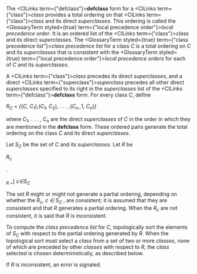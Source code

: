  



The <ClLinks  term={"defclass"}><b>defclass</b></ClLinks> form for a <ClLinks  term={"class"}><i>class</i></ClLinks> provides a total ordering on that <ClLinks  term={"class"}><i>class</i></ClLinks> and its direct *superclasses*. This ordering is called the <GlossaryTerm styled={true} term={"local precedence order"}><i>local precedence order</i></GlossaryTerm>. It is an ordered list of the <ClLinks  term={"class"}><i>class</i></ClLinks> and its direct *superclasses*. The <GlossaryTerm styled={true} term={"class precedence list"}><i>class precedence list</i></GlossaryTerm> for a class *C* is a total ordering on *C* and its *superclasses* that is consistent with the <GlossaryTerm styled={true} term={"local precedence order"}><i>local precedence orders</i></GlossaryTerm> for each of *C* and its *superclasses*. 



A <ClLinks  term={"class"}><i>class</i></ClLinks> precedes its direct *superclasses*, and a direct <ClLinks  term={"superclass"}><i>superclass</i></ClLinks> precedes all other direct *superclasses* specified to its right in the *superclasses* list of the <ClLinks  term={"defclass"}><b>defclass</b></ClLinks> form. For every class *C*, define 



<i>R<sub>C</sub></i> = <i>\{</i>(<i>C, C</i><sub>1</sub>)<i>,</i>(<i>C</i><sub>1</sub><i>, C</i><sub>2</sub>)<i>, . . . ,</i>(<i>C<sub>n−</sub></i>1<i>, C<sub>n</sub></i>)<i>\}</i> 



where <i>C</i><sub>1</sub><i>, . . . , C<sub>n</sub></i> are the direct <i>superclasses</i> of <i>C</i> in the order in which they are mentioned in the <b>defclass</b> form. These ordered pairs generate the total ordering on the class <i>C</i> and its direct <i>superclasses</i>. 



Let <i>S<sub>C</sub></i> be the set of <i>C</i> and its <i>superclasses</i>. Let <i>R</i> be 



<i>R<sub>c</sub></i> 



. 



<sub><i>R</i> =</sub>[ <i>c∈S<sub>C</sub></i> 



The set <i>R</i> might or might not generate a partial ordering, depending on whether the <i>R<sub>c</sub></i>, <i>c ∈ S<sub>C</sub></i> , are consistent; it is assumed that they are consistent and that <i>R</i> generates a partial ordering. When the <i>R<sub>c</sub></i> are not consistent, it is said that <i>R</i> is inconsistent. 



To compute the <i>class precedence list</i> for <i>C</i>, topologically sort the elements of <i>S<sub>C</sub></i> with respect to the partial ordering generated by <i>R</i>. When the topological sort must select a <i>class</i> from a set of two or more <i>classes</i>, none of which are preceded by other <i>classes</i> with respect to <i>R</i>, the <i>class</i> selected is chosen deterministically, as described below. 



If *R* is inconsistent, an error is signaled. 



